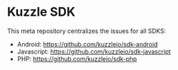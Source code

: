 # Kuzzle SDK

This meta repository centralizes the issues for all SDKS:
* Android: https://github.com/kuzzleio/sdk-android
* Javascript: https://github.com/kuzzleio/sdk-javascript
* PHP: https://github.com/kuzzleio/sdk-php
